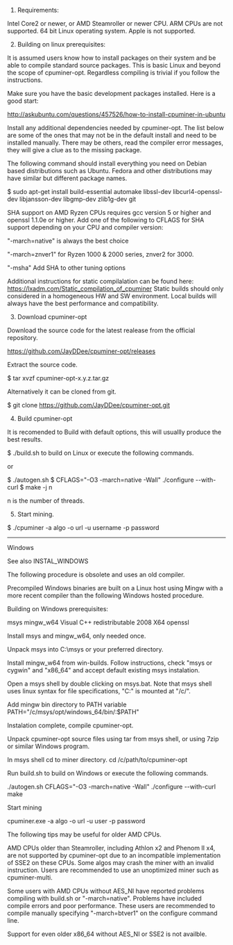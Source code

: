 

1. Requirements:


Intel Core2 or newer, or AMD Steamroller or newer CPU. ARM CPUs are not
supported.
64 bit Linux operating system. Apple is not supported.

2. Building on linux prerequisites:


It is assumed users know how to install packages on their system and
be able to compile standard source packages. This is basic Linux and
beyond the scope of cpuminer-opt. Regardless compiling is trivial if you
follow the instructions.

Make sure you have the basic development packages installed.
Here is a good start:

http://askubuntu.com/questions/457526/how-to-install-cpuminer-in-ubuntu

Install any additional dependencies needed by cpuminer-opt. The list below
are some of the ones that may not be in the default install and need to
be installed manually. There may be others, read the compiler error messages,
they will give a clue as to the missing package.

The following command should install everything you need on Debian based
distributions such as Ubuntu. Fedora and other distributions may have similar
but different package names. 

$ sudo apt-get install build-essential automake libssl-dev libcurl4-openssl-dev libjansson-dev libgmp-dev zlib1g-dev git

SHA support on AMD Ryzen CPUs requires gcc version 5 or higher and
openssl 1.1.0e or higher. Add one of the following to CFLAGS for SHA
support depending on your CPU and compiler version:

"-march=native" is always the best choice

"-march=znver1" for Ryzen 1000 & 2000 series, znver2 for 3000.

"-msha"  Add SHA to other tuning options

Additional instructions for static compilalation can be found here:
https://lxadm.com/Static_compilation_of_cpuminer
Static builds should only considered in a homogeneous HW and SW environment.
Local builds will always have the best performance and compatibility.

3. Download cpuminer-opt


Download the source code for the latest realease from the official repository.

https://github.com/JayDDee/cpuminer-opt/releases

Extract the source code.

$ tar xvzf cpuminer-opt-x.y.z.tar.gz


Alternatively it can be cloned from git.

$ git clone https://github.com/JayDDee/cpuminer-opt.git
 
4. Build cpuminer-opt


It is recomended to Build with default options, this will usuallly
produce the best results.

$ ./build.sh to build on Linux or execute the following commands.

or 

$ ./autogen.sh
$ CFLAGS="-O3 -march=native -Wall" ./configure --with-curl
$ make -j n

n is the number of threads.

5. Start mining.


$ ./cpuminer -a algo -o url -u username -p password

-------

Windows


See also INSTAL_WINDOWS

The following procedure is obsolete and uses an old compiler.

Precompiled Windows binaries are built on a Linux host using Mingw
with a more recent compiler than the following Windows hosted procedure.

Building on Windows prerequisites:

msys
mingw_w64
Visual C++ redistributable 2008 X64
openssl

Install msys and mingw_w64, only needed once.

Unpack msys into C:\msys or your preferred directory.

Install mingw_w64 from win-builds.
Follow instructions, check "msys or cygwin" and "x86_64" and accept default
existing msys instalation.

Open a msys shell by double clicking on msys.bat.
Note that msys shell uses linux syntax for file specifications, "C:\" is
mounted at "/c/".

Add mingw bin directory to PATH variable
PATH="/c/msys/opt/windows_64/bin/:$PATH"

Instalation complete, compile cpuminer-opt.

Unpack cpuminer-opt source files using tar from msys shell, or using 7zip
or similar Windows program.

In msys shell cd to miner directory.
cd /c/path/to/cpuminer-opt

Run build.sh to build on Windows or execute the following commands.

./autogen.sh
CFLAGS="-O3 -march=native -Wall" ./configure --with-curl
make

Start mining

cpuminer.exe -a algo -o url -u user -p password

The following tips may be useful for older AMD CPUs.

AMD CPUs older than Steamroller, including Athlon x2 and Phenom II x4, are
not supported by cpuminer-opt due to an incompatible implementation of SSE2
on these CPUs. Some algos may crash the miner with an invalid instruction.
Users are recommended to use an unoptimized miner such as cpuminer-multi.

Some users with AMD CPUs without AES_NI have reported problems compiling
with build.sh or "-march=native". Problems have included compile errors
and poor performance. These users are recommended to compile manually
specifying "-march=btver1" on the configure command line.

Support for even older x86_64 without AES_NI or SSE2 is not availble.

